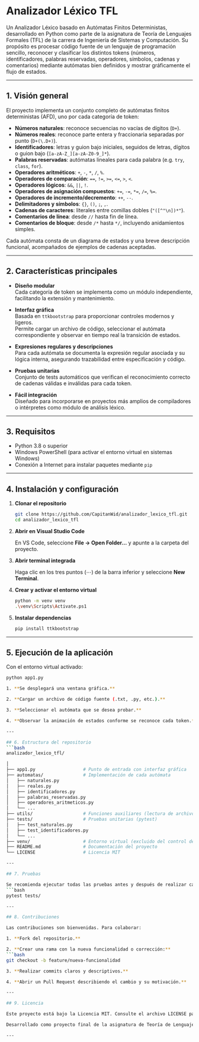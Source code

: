 # Analizador Léxico TFL

Un Analizador Léxico basado en Autómatas Finitos Deterministas, desarrollado en Python como parte de la asignatura de Teoría de Lenguajes Formales (TFL) de la carrera de Ingeniería de Sistemas y Computación. Su propósito es procesar código fuente de un lenguaje de programación sencillo, reconocer y clasificar los distintos tokens (números, identificadores, palabras reservadas, operadores, símbolos, cadenas y comentarios) mediante autómatas bien definidos y mostrar gráficamente el flujo de estados.

---

## 1. Visión general

El proyecto implementa un conjunto completo de autómatas finitos deterministas (AFD), uno por cada categoría de token:

- **Números naturales**: reconoce secuencias no vacías de dígitos (`D+`).
- **Números reales**: reconoce parte entera y fraccionaria separadas por punto (`D+(\.D+)`).
- **Identificadores**: letras y guion bajo iniciales, seguidos de letras, dígitos o guion bajo (`[a-zA-Z_][a-zA-Z0-9_]*`).
- **Palabras reservadas**: autómatas lineales para cada palabra (e.g. `try`, `class`, `for`).
- **Operadores aritméticos**: `+`, `-`, `*`, `/`, `%`.
- **Operadores de comparación**: `==`, `!=`, `>=`, `<=`, `>`, `<`.
- **Operadores lógicos**: `&&`, `||`, `!`.
- **Operadores de asignación compuestos**: `+=`, `-=`, `*=`, `/=`, `%=`.
- **Operadores de incremento/decremento**: `++`, `--`.
- **Delimitadores y símbolos**: `{}`, `()`, `;`, `,`.
- **Cadenas de caracteres**: literales entre comillas dobles (`"([^"\n])*"`).
- **Comentarios de línea**: desde `//` hasta fin de línea.
- **Comentarios de bloque**: desde `/*` hasta `*/`, incluyendo anidamientos simples.

Cada autómata consta de un diagrama de estados y una breve descripción funcional, acompañados de ejemplos de cadenas aceptadas.

---

## 2. Características principales

- **Diseño modular**  
  Cada categoría de token se implementa como un módulo independiente, facilitando la extensión y mantenimiento.

- **Interfaz gráfica**  
  Basada en `ttkbootstrap` para proporcionar controles modernos y ligeros.  
  Permite cargar un archivo de código, seleccionar el autómata correspondiente y observar en tiempo real la transición de estados.

- **Expresiones regulares y descripciones**  
  Para cada autómata se documenta la expresión regular asociada y su lógica interna, asegurando trazabilidad entre especificación y código.

- **Pruebas unitarias**  
  Conjunto de tests automáticos que verifican el reconocimiento correcto de cadenas válidas e inválidas para cada token.

- **Fácil integración**  
  Diseñado para incorporarse en proyectos más amplios de compiladores o intérpretes como módulo de análisis léxico.

---

## 3. Requisitos

- Python 3.8 o superior  
- Windows PowerShell (para activar el entorno virtual en sistemas Windows)  
- Conexión a Internet para instalar paquetes mediante `pip`

---

## 4. Instalación y configuración

1. **Clonar el repositorio**  
   ```bash
   git clone https://github.com/CapitanWid/analizador_lexico_tfl.git
   cd analizador_lexico_tfl

2. **Abrir en Visual Studio Code**

   En VS Code, seleccione **File → Open Folder…** y apunte a la carpeta del proyecto.

3. **Abrir terminal integrada**

   Haga clic en los tres puntos (⋯) de la barra inferior y seleccione **New Terminal**.

4. **Crear y activar el entorno virtual**
   ```bash
   python -m venv venv
   .\venv\Scripts\Activate.ps1

5. **Instalar dependencias**
   ```bash
   pip install ttkbootstrap

---

## 5. Ejecución de la aplicación

Con el entorno virtual activado:
```bash
python app1.py

1. **Se desplegará una ventana gráfica.**

2. **Cargar un archivo de código fuente (.txt, .py, etc.).**

3. **Seleccionar el autómata que se desea probar.**

4. **Observar la animación de estados conforme se reconoce cada token.**

---

## 6. Estructura del repositorio
```bash
analizador_lexico_tfl/

│
├── app1.py                  # Punto de entrada con interfaz gráfica
├── automatas/               # Implementación de cada autómata
│   ├── naturales.py
│   ├── reales.py
│   ├── identificadores.py
│   ├── palabras_reservadas.py
│   ├── operadores_aritmeticos.py
│   └── ...
├── utils/                   # Funciones auxiliares (lectura de archivo, logging, GUI helpers)
├── tests/                   # Pruebas unitarias (pytest)
│   ├── test_naturales.py
│   ├── test_identificadores.py
│   └── ...
├── venv/                    # Entorno virtual (excluido del control de versiones)
├── README.md                # Documentación del proyecto
└── LICENSE                  # Licencia MIT

---

## 7. Pruebas

Se recomienda ejecutar todas las pruebas antes y después de realizar cambios significativos:
```bash
pytest tests/

---

## 8. Contribuciones

Las contribuciones son bienvenidas. Para colaborar:

1. **Fork del repositorio.**

2. **Crear una rama con la nueva funcionalidad o corrección:**
```bash
git checkout -b feature/nueva-funcionalidad

3. **Realizar commits claros y descriptivos.**

4. **Abrir un Pull Request describiendo el cambio y su motivación.**

---

## 9. Licencia

Este proyecto está bajo la Licencia MIT. Consulte el archivo LICENSE para más detalles.

Desarrollado como proyecto final de la asignatura de Teoría de Lenguajes Formales, Universidad del Quindío.

---